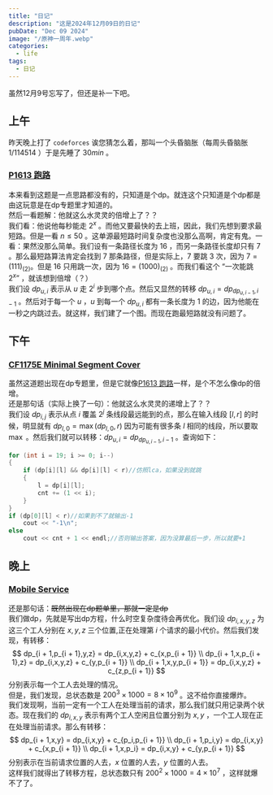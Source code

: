 ```yaml
---
title: "日记"
description: "这是2024年12月09日的日记"
pubDate: "Dec 09 2024"
image: "/原神一周年.webp"
categories:
  - life
tags:
  - 日记
---
```


虽然12月9号忘写了，但还是补一下吧。

## 上午
昨天晚上打了 `codeforces` 诶您猜怎么着，那叫一个头昏脑胀（每周头昏脑胀 $1/114514$ ）于是先睡了 $30min$ 。

### <a href = "https://www.luogu.com.cn/problem/P1613" target = "_blank">P1613 跑路</a>  
本来看到这题是一点思路都没有的，只知道是个dp。就连这个只知道是个dp都是由这玩意是在dp专题里才知道的。  
然后一看题解：他就这么水灵灵的倍增上了？？  
我们看：他说他每秒能走 $2^x$ 。而他又要最快的去上班，因此，我们先想到要求最短路。但是一看 $n \le 50$ 。这单源最短路时间复杂度也没那么高啊，肯定有鬼。一看：果然没那么简单。我们设有一条路径长度为 $16$ ，而另一条路径长度却只有 $7$ 。那么最短路算法肯定会找到 $7$ 那条路径，但是实际上，$7$ 要跳 $3$ 次，因为 $7 = (111)_{(2)}$。但是 $16$ 只用跳一次，因为 $16 = (1000)_{(2)}$ 。而我们看这个 “一次能跳 $2^x$” ，就该想到倍增（？）  
我们设 $dp_{u,i}$ 表示从 $u$ 走 $2^i$ 步到哪个点。然后又显然的转移 $dp_{u,i} = dp_{dp_{u,i - 1},i - 1}$ 。然后对于每一个 $u$ ，$u$ 到每一个 $dp_{u,i}$ 都有一条长度为 $1$ 的边，因为他能在一秒之内跳过去。就这样，我们建了一个图。而现在跑最短路就没有问题了。

## 下午
### <a href = "https://codeforces.com/problemset/problem/1175/E" target = "_blank">CF1175E Minimal Segment Cover</a>  
虽然这道题出现在dp专题里，但是它就像<a href = "https://www.luogu.com.cn/problem/P1613" target = "_blank">P1613 跑路</a>一样，是个不怎么像dp的倍增。  
还是那句话（实际上换了一句）：他就这么水灵灵的递增上了？？  
我们设 $dp_{i,j}$ 表示从点 $i$ 覆盖 $2^j$ 条线段最远能到的点，那么在输入线段 $[l,r]$ 的时候，明显就有 $dp_{l,0} = \max(dp_{l,0},r)$ 因为可能有很多条 $l$ 相同的线段，所以要取 $\max$ 。然后我们就可以转移：$dp_{u,i} = dp_{dp_{u,i - 1},i - 1}$ 。查询如下：
```cpp
for (int i = 19; i >= 0; i--)
{
    if (dp[i][l] && dp[i][l] < r)//仿照lca，如果没到就跳
    {
        l = dp[i][l];
        cnt += (1 << i);
    }
}
if (dp[0][l] < r)//如果到不了就输出-1
    cout << "-1\n";
else
    cout << cnt + 1 << endl;//否则输出答案，因为没算最后一步，所以就要+1
```

## 晚上
### <a href = "https://www.spoj.com/problems/SERVICE/en/" target = "_blank">Mobile Service</a>  
还是那句话：~~既然出现在dp题单里，那就一定是dp~~  
我们做dp，先就是写出dp方程，什么时空复杂度待会再优化。我们设 $dp_{i,x,y,z}$ 为这三个工人分别在 $x,y,z$ 三个位置,正在处理第 $i$ 个请求的最小代价。然后我们发现，有转移：
$$
dp_{i + 1,p_{i + 1},y,z} = dp_{i,x,y,z} + c_{x,p_{i + 1}} \\
dp_{i + 1,x,p_{i + 1},z} = dp_{i,x,y,z} + c_{y,p_{i + 1}} \\
dp_{i + 1,x,y,p_{i + 1}} = dp_{i,x,y,z} + c_{z,p_{i + 1}}
$$
分别表示每一个工人去处理的情况。  
但是，我们发现，总状态数是 $200^3 \times 1000 = 8 \times 10 ^ 9$ 。这不给你直接爆炸。  
我们发现啊，当前一定有一个工人在处理当前的请求，那么我们就只用记录两个状态。现在我们的 $dp_{i,x,y}$ 表示有两个工人空闲且位置分别为 $x,y$ ，一个工人现在正在处理当前请求。那么有转移：
$$
dp_{i + 1,x,y} = dp_{i,x,y} + c_{p_i,p_{i + 1}} \\
dp_{i + 1,p_i,y} = dp_{i,x,y} + c_{x,p_{i + 1}} \\
dp_{i + 1,x,p_i} = dp_{i,x,y} + c_{y,p_{i + 1}}
$$
分别表示在当前请求位置的人去，$x$ 位置的人去，$y$ 位置的人去。  
这样我们就得出了转移方程，总状态数只有 $200^2 \times 1000 = 4 \times 10^7$ ，这样就爆不了了。

